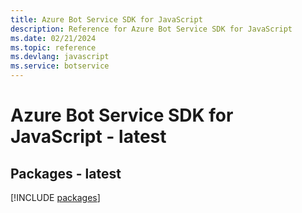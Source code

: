 ```yaml
---
title: Azure Bot Service SDK for JavaScript
description: Reference for Azure Bot Service SDK for JavaScript
ms.date: 02/21/2024
ms.topic: reference
ms.devlang: javascript
ms.service: botservice
---
```

# Azure Bot Service SDK for JavaScript - latest
## Packages - latest
[!INCLUDE [packages](bot-service-index.md)]